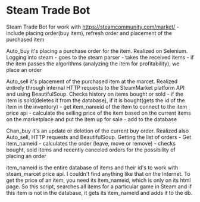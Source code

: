 # Steam Trade Bot

Steam Trade Bot for work with https://steamcommunity.com/market/ - include placing order(buy item), refresh order and placement of the purchased item

Auto_buy it's placing a purchase order for the item. Realized on Selenium. Logging into steam - goes to the steam parser - takes the received items - if the item passes the algorithms (analyzing the item for profitability), we place an order

Auto_sell it's placement of the purchased item at the marcet.  Realized entirely through internal HTTP requests to the SteamMarket platform API and using BeautifulSoup. Checks history on items bought or sold - if the item is sold(deletes it from the database), if it is bought(gets the id of the item in the inventory) - get item_nameid of the item to connect to the item price api - calculate the selling price of the item based on the current items on the marketplace and put the item up for sale - add to the database

Chan_buy it's an update or deletion of the current buy order. Realized also Auto_sell, HTTP requests and BeautifulSoup. Getting the list of orders - Get item_nameid - calculates the order (leave, move or remove) - checks bought, sold items and recently canceled orders for the possibility of placing an order

item_nameid is the entire database of items and their id's to work with steam_marcet price api. I couldn't find anything like that on the Internet. To get the price of an item, you need its item_nameid, which is only on its html page. So this script, searches all items for a particular game in Steam and if this item is not in the database, it gets its item_nameid and adds it to the db.

